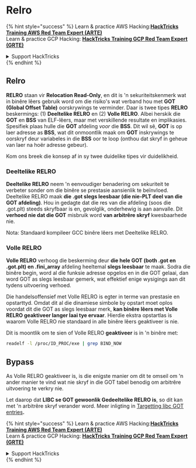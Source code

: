 # Relro

{% hint style="success" %}
Learn & practice AWS Hacking:<img src="/.gitbook/assets/arte.png" alt="" data-size="line">[**HackTricks Training AWS Red Team Expert (ARTE)**](https://training.hacktricks.xyz/courses/arte)<img src="/.gitbook/assets/arte.png" alt="" data-size="line">\
Learn & practice GCP Hacking: <img src="/.gitbook/assets/grte.png" alt="" data-size="line">[**HackTricks Training GCP Red Team Expert (GRTE)**<img src="/.gitbook/assets/grte.png" alt="" data-size="line">](https://training.hacktricks.xyz/courses/grte)

<details>

<summary>Support HackTricks</summary>

* Check the [**subscription plans**](https://github.com/sponsors/carlospolop)!
* **Join the** 💬 [**Discord group**](https://discord.gg/hRep4RUj7f) or the [**telegram group**](https://t.me/peass) or **follow** us on **Twitter** 🐦 [**@hacktricks\_live**](https://twitter.com/hacktricks\_live)**.**
* **Share hacking tricks by submitting PRs to the** [**HackTricks**](https://github.com/carlospolop/hacktricks) and [**HackTricks Cloud**](https://github.com/carlospolop/hacktricks-cloud) github repos.

</details>
{% endhint %}

## Relro

**RELRO** staan vir **Relocation Read-Only**, en dit is 'n sekuriteitskenmerk wat in binêre lêers gebruik word om die risiko's wat verband hou met **GOT (Global Offset Table)** oorskrywings te verminder. Daar is twee tipes **RELRO** beskermings: (1) **Deeltelike RELRO** en (2) **Volle RELRO**. Albei herskik die **GOT** en **BSS** van ELF-lêers, maar met verskillende resultate en implikasies. Spesifiek plaas hulle die **GOT** afdeling *voor* die **BSS**. Dit wil sê, **GOT** is op laer adresse as **BSS**, wat dit onmoontlik maak om **GOT** inskrywings te oorskryf deur variabeles in die **BSS** oor te loop (onthou dat skryf in geheue van laer na hoër adresse gebeur).

Kom ons breek die konsep af in sy twee duidelike tipes vir duidelikheid.

### **Deeltelike RELRO**

**Deeltelike RELRO** neem 'n eenvoudiger benadering om sekuriteit te verbeter sonder om die binêre se prestasie aansienlik te beïnvloed. Deeltelike RELRO maak **die .got slegs leesbaar (die nie-PLT deel van die GOT afdeling)**. Hou in gedagte dat die res van die afdeling (soos die .got.plt) steeds skryfbaar is en, gevolglik, onderhewig is aan aanvalle. Dit **verhoed nie dat die GOT** misbruik word **van arbitrêre skryf** kwesbaarhede nie.

Nota: Standaard kompileer GCC binêre lêers met Deeltelike RELRO.

### **Volle RELRO**

**Volle RELRO** verhoog die beskerming deur **die hele GOT (both .got en .got.plt) en .fini\_array** afdeling heeltemal **slegs leesbaar** te maak. Sodra die binêre begin, word al die funksie adresse opgelos en in die GOT gelaai, dan word GOT as slegs leesbaar gemerk, wat effektief enige wysigings aan dit tydens uitvoering verhoed.

Die handelsoffensief met Volle RELRO is egter in terme van prestasie en opstarttyd. Omdat dit al die dinamiese simbole by opstart moet oplos voordat dit die GOT as slegs leesbaar merk, **kan binêre lêers met Volle RELRO geaktiveer langer laai tye ervaar**. Hierdie ekstra opstartlas is waarom Volle RELRO nie standaard in alle binêre lêers geaktiveer is nie.

Dit is moontlik om te sien of Volle RELRO **geaktiveer** is in 'n binêre met:
```bash
readelf -l /proc/ID_PROC/exe | grep BIND_NOW
```
## Bypass

As Volle RELRO geaktiveer is, is die enigste manier om dit te omseil om 'n ander manier te vind wat nie skryf in die GOT tabel benodig om arbitrêre uitvoering te verkry nie.

Let daarop dat **LIBC se GOT gewoonlik Gedeeltelike RELRO is**, so dit kan met 'n arbitrêre skryf verander word. Meer inligting in [Targetting libc GOT entries](https://github.com/nobodyisnobody/docs/blob/main/code.execution.on.last.libc/README.md#1---targetting-libc-got-entries)**.**

{% hint style="success" %}
Learn & practice AWS Hacking:<img src="/.gitbook/assets/arte.png" alt="" data-size="line">[**HackTricks Training AWS Red Team Expert (ARTE)**](https://training.hacktricks.xyz/courses/arte)<img src="/.gitbook/assets/arte.png" alt="" data-size="line">\
Learn & practice GCP Hacking: <img src="/.gitbook/assets/grte.png" alt="" data-size="line">[**HackTricks Training GCP Red Team Expert (GRTE)**<img src="/.gitbook/assets/grte.png" alt="" data-size="line">](https://training.hacktricks.xyz/courses/grte)

<details>

<summary>Support HackTricks</summary>

* Check the [**subscription plans**](https://github.com/sponsors/carlospolop)!
* **Join the** 💬 [**Discord group**](https://discord.gg/hRep4RUj7f) or the [**telegram group**](https://t.me/peass) or **follow** us on **Twitter** 🐦 [**@hacktricks\_live**](https://twitter.com/hacktricks\_live)**.**
* **Share hacking tricks by submitting PRs to the** [**HackTricks**](https://github.com/carlospolop/hacktricks) and [**HackTricks Cloud**](https://github.com/carlospolop/hacktricks-cloud) github repos.

</details>
{% endhint %}
